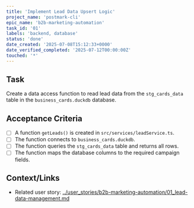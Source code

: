 ```yaml
---
title: 'Implement Lead Data Upsert Logic'
project_name: 'postmark-cli'
epic_name: 'b2b-marketing-automation'
task_id: '01'
labels: 'backend, database'
status: 'done'
date_created: '2025-07-08T15:12:33+0000'
date_verified_completed: '2025-07-12T00:00:00Z'
touched: '*'
---
```


## Task

Create a data access function to read lead data from the `stg_cards_data` table in the `business_cards.duckdb` database.

## Acceptance Criteria

- [ ] A function `getLeads()` is created in `src/services/leadService.ts`.
- [ ] The function connects to `business_cards.duckdb`.
- [ ] The function queries the `stg_cards_data` table and returns all rows.
- [ ] The function maps the database columns to the required campaign fields.

## Context/Links

- Related user story: [../user_stories/b2b-marketing-automation/01_lead-data-management.md](./../user_stories/b2b-marketing-automation/01_lead-data-management.md)
